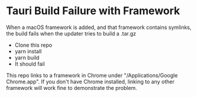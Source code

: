 # Tauri Build Failure with Framework

When a macOS framework is added, and that framework contains symlinks, the build fails when the updater tries to build a .tar.gz

- Clone this repo
- yarn install
- yarn build
- It should fail

This repo links to a framework in Chrome under "/Applications/Google Chrome.app". If you don't have Chrome installed, linking to any other framework will work fine to demonstrate the problem.
